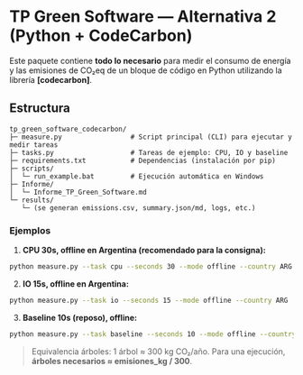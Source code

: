 # TP Green Software — Alternativa 2 (Python + CodeCarbon)

Este paquete contiene **todo lo necesario** para medir el consumo de energía y las emisiones de CO₂eq
de un bloque de código en Python utilizando la librería **[codecarbon]**.


## Estructura
```
tp_green_software_codecarbon/
├─ measure.py                 # Script principal (CLI) para ejecutar y medir tareas
├─ tasks.py                   # Tareas de ejemplo: CPU, IO y baseline
├─ requirements.txt           # Dependencias (instalación por pip)
├─ scripts/
│  └─ run_example.bat         # Ejecución automática en Windows
├─ Informe/
│  └─ Informe_TP_Green_Software.md  
└─ results/
   └─ (se generan emissions.csv, summary.json/md, logs, etc.)
```

### Ejemplos
1) **CPU 30s, offline en Argentina (recomendado para la consigna):**
```bash
python measure.py --task cpu --seconds 30 --mode offline --country ARG
```

2) **IO 15s, offline en Argentina:**
```bash
python measure.py --task io --seconds 15 --mode offline --country ARG
```

3) **Baseline 10s (reposo), offline:**
```bash
python measure.py --task baseline --seconds 10 --mode offline --country ARG
```

> Equivalencia árboles: 1 árbol ≈ 300 kg CO₂/año. Para una ejecución, **árboles necesarios ≈ emisiones_kg / 300**.


